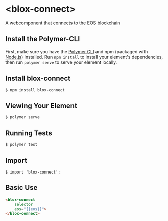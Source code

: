 # \<blox-connect\>

A webcomponent that connects to the EOS blockchain

## Install the Polymer-CLI

First, make sure you have the [Polymer CLI](https://www.npmjs.com/package/polymer-cli) and npm (packaged with [Node.js](https://nodejs.org)) installed. Run `npm install` to install your element's dependencies, then run `polymer serve` to serve your element locally.

## Install blox-connect

```
$ npm install blox-connect
```

## Viewing Your Element

```
$ polymer serve
```

## Running Tests

```
$ polymer test
```

## Import

```
$ import 'blox-connect';
```

## Basic Use

```html
<blox-connect 
    selector 
    eos="{{eos}}">
</blox-connect>
```